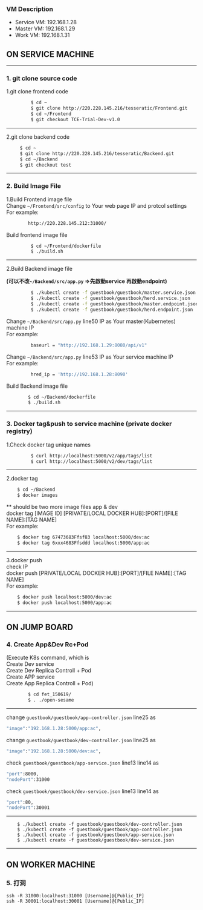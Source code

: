### VM Description
* Service VM: 192.168.1.28
* Master  VM: 192.168.1.29
* Work    VM: 192.168.1.31


## ON SERVICE MACHINE
**************************************************************
### 1. git clone source code
1.git clone frontend code      
```sh
         $ cd ~
         $ git clone http://220.228.145.216/tesseratic/Frontend.git
         $ cd ~/Frontend
         $ git checkout TCE-Trial-Dev-v1.0
```
**************************************************************
2.git clone backend code       
```sh    
     $ cd ~
     $ git clone http://220.228.145.216/tesseratic/Backend.git
     $ cd ~/Backend
     $ git checkout test
```             
**************************************************************
### 2. Build Image File
1.Build Frontend image file  
    Change `~/Frontend/src/config` to Your web page IP and protcol settings     
    For example:
```sh
        http://220.228.145.212:31000/   
```

   Build frontend image file
```sh
         $ cd ~/Frontend/dockerfile
         $ ./build.sh
```
**************************************************************
2.Build Backend image file

__(可以不改`~/Backend/src/app.py` =>先啟動service 再啟動endpoint)__ 
```sh
         $ ./kubectl create -f guestbook/guestbook/master.service.json   
         $ ./kubectl create -f guestbook/guestbook/herd.service.json        
         $ ./kubectl create -f guestbook/guestbook/master.endpoint.json      
         $ ./kubectl create -f guestbook/guestbook/herd.endpoint.json         
```
    
Change `~/Backend/src/app.py` line50 IP as Your master(Kubernetes) machine IP   
        For example:    
```sh
         baseurl = "http://192.168.1.29:8080/api/v1"
```
Change `~/Backend/src/app.py` line53 IP as Your service machine IP  
    For example:
```sh
         hred_ip = 'http://192.168.1.28:8090'
```
Build Backend image file
```sh
        $ cd ~/Backend/dockerfile
        $ ./build.sh
```
**************************************************************
### 3. Docker tag&push to service machine (private docker registry)      
1.Check docker tag unique names             
```sh
         $ curl http://localhost:5000/v2/app/tags/list
         $ curl http://localhost:5000/v2/dev/tags/list
```
**************************************************************
2.docker tag
```sh
    $ cd ~/Backend
    $ docker images
```
** should be two more image files app & dev     
docker tag [IMAGE ID] [PRIVATE/LOCAL DOCKER HUB]:[PORT]/[FILE NAME]:[TAG NAME]      
For example:
```sh
    $ docker tag 67473683Ffsf83 localhost:5000/dev:ac
    $ docker tag 6xxx4683Ffsddd localhost:5000/app:ac
```
**************************************************************
3.docker push   
check IP    
docker push [PRIVATE/LOCAL DOCKER HUB]:[PORT]/[FILE NAME]:[TAG NAME]    
For example:
```sh
    $ docker push localhost:5000/dev:ac
    $ docker push localhost:5000/app:ac
```
**************************************************************
## ON JUMP BOARD 
### 4. Create App&Dev Rc+Pod
(Execute K8s command, which is  
    Create Dev service  
    Create Dev Replica Controll + Pod   
    Create APP service  
    Create App Replica Controll + Pod)

```sh
        $ cd fet_150619/
        $ . ./open-sesame
```
**************************************************************
change `guestbook/guestbook/app-controller.json` line25 as    
```sh
"image":"192.168.1.28:5000/app:ac",
```
change `guestbook/guestbook/dev-controller.json` line25 as
```sh
"image":"192.168.1.28:5000/dev:ac",
```
check `guestbook/guestbook/app-service.json` line13 line14 as
```sh
"port":8000,
"nodePort":31000
```
check `guestbook/guestbook/dev-service.json` line13 line14 as
```sh
"port":80,
"nodePort":30001
```
**************************************************************

        $ ./kubectl create -f guestbook/guestbook/dev-controller.json
        $ ./kubectl create -f guestbook/guestbook/app-controller.json
        $ ./kubectl create -f guestbook/guestbook/app-service.json
        $ ./kubectl create -f guestbook/guestbook/dev-service.json
 
**************************************************************
## ON WORKER MACHINE
### 5. 打洞
    ssh -R 31000:localhost:31000 [Username]@[Public_IP]
    ssh -R 30001:localhost:30001 [Username]@[Public_IP]